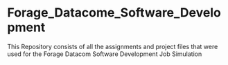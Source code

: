 # Forage_Datacome_Software_Development
This Repository consists of all the assignments and project files that were used for the Forage Datacom Software Development Job Simulation
